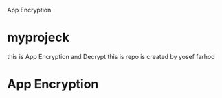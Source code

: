 App Encryption
# myprojeck
this is App Encryption and Decrypt 
this is repo is created by yosef farhod
<h1>App Encryption</h1>
